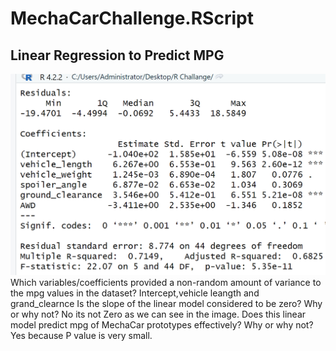 # MechaCarChallenge.RScript
## Linear Regression to Predict MPG

![lm_output](https://github.com/Zainab1979/MechaCarChallenge.RScript/blob/5cc969457f114869f7732ced37d2c67e9e5babf4/lm_output.png) 
Which variables/coefficients provided a non-random amount of variance to the mpg values in the dataset?
Intercept,vehicle leangth and grand_clearnce
Is the slope of the linear model considered to be zero? Why or why not?
No its not Zero as we can see in the image.
Does this linear model predict mpg of MechaCar prototypes effectively? Why or why not?
Yes because P value is very small.
